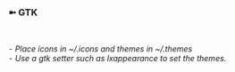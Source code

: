 <h3>➼ GTK</h3><br>

*⁃ Place icons in ~/.icons and themes in ~/.themes*<br>
*⁃ Use a gtk setter such as lxappearance to set the themes.*
